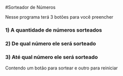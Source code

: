 #Sorteador de Números
<p>Nesse programa terá 3 botões para você preencher</p>
<h3> 1) A quantidade de números sorteados </h3>
<h3> 2) De qual número ele será sorteado </h3>
<h3> 3) Até qual número ele será sorteado </h3>
<p>Contendo um botão para sortear e outro para reiniciar</p>
